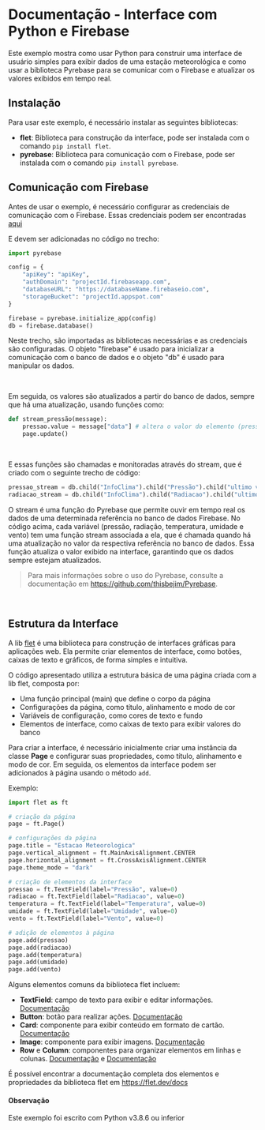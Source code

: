 # Documentação - Interface com Python e Firebase
Este exemplo mostra como usar Python para construir uma interface de usuário simples para exibir dados de uma estação meteorológica e como usar a biblioteca Pyrebase para se comunicar com o Firebase e atualizar os valores exibidos em tempo real.

## Instalação
Para usar este exemplo, é necessário instalar as seguintes bibliotecas:

* **flet**: Biblioteca para construção da interface, pode ser instalada com o comando `pip install flet`.
* **pyrebase**: Biblioteca para comunicação com o Firebase, pode ser instalada com o comando `pip install pyrebase`.

## Comunicação com Firebase
Antes de usar o exemplo, é necessário configurar as credenciais de comunicação com o Firebase. Essas credenciais podem ser encontradas [aqui](https://console.firebase.google.com/u/0/project/estacao-meteorologic/settings/general/web:MTZhYzBhNjMtY2JiNy00ZmM5LTlhYzgtMmEwOWM1MzJkOWZi?hl=pt)

E devem ser adicionadas no código no trecho:

```python
import pyrebase

config = {
    "apiKey": "apiKey",
    "authDomain": "projectId.firebaseapp.com",
    "databaseURL": "https://databaseName.firebaseio.com",
    "storageBucket": "projectId.appspot.com"
}

firebase = pyrebase.initialize_app(config)
db = firebase.database()

```
Neste trecho, são importadas as bibliotecas necessárias e as credenciais são configuradas. O objeto "firebase" é usado para inicializar a comunicação com o banco de dados e o objeto "db" é usado para manipular os dados.

<br>

Em seguida, os valores são atualizados a partir do banco de dados, sempre que há uma atualização, usando funções como:

```python
def stream_pressão(message):
    pressao.value = message["data"] # altera o valor do elemento (pressao.value) e atualiza
    page.update()
```

<br>

E essas funções são chamadas e monitoradas através do stream, que é criado com o seguinte trecho de código:

```python
pressao_stream = db.child("InfoClima").child("Pressão").child("ultimo valor").stream(stream_pressão)
radiacao_stream = db.child("InfoClima").child("Radiacao").child("ultimo valor").stream(stream_radiac
```

O stream é uma função do Pyrebase que permite ouvir em tempo real os dados de uma determinada referência no banco de dados Firebase. No código acima, cada variável (pressão, radiação, temperatura, umidade e vento) tem uma função stream associada a ela, que é chamada quando há uma atualização no valor da respectiva referência no banco de dados. Essa função atualiza o valor exibido na interface, garantindo que os dados sempre estejam atualizados.

> Para mais informações sobre o uso do Pyrebase, consulte a documentação em https://github.com/thisbejim/Pyrebase.

<br>

## Estrutura da Interface
A lib [flet](https://flet.dev/) é uma biblioteca para construção de interfaces gráficas para aplicações web. Ela permite criar elementos de interface, como botões, caixas de texto e gráficos, de forma simples e intuitiva.

O código apresentado utiliza a estrutura básica de uma página criada com a lib flet, composta por:

* Uma função principal (main) que define o corpo da página
* Configurações da página, como título, alinhamento e modo de cor
* Variáveis de configuração, como cores de texto e fundo
* Elementos de interface, como caixas de texto para exibir valores do banco

Para criar a interface, é necessário inicialmente criar uma instância da classe **Page** e configurar suas propriedades, como título, alinhamento e modo de cor. Em seguida, os elementos da interface podem ser adicionados à página usando o método `add`. 

Exemplo:

```python
import flet as ft

# criação da página
page = ft.Page()

# configurações da página
page.title = "Estacao Meteorologica"
page.vertical_alignment = ft.MainAxisAlignment.CENTER
page.horizontal_alignment = ft.CrossAxisAlignment.CENTER
page.theme_mode = "dark"

# criação de elementos da interface
pressao = ft.TextField(label="Pressão", value=0)
radiacao = ft.TextField(label="Radiacao", value=0)
temperatura = ft.TextField(label="Temperatura", value=0)
umidade = ft.TextField(label="Umidade", value=0)
vento = ft.TextField(label="Vento", value=0)

# adição de elementos à página
page.add(pressao)
page.add(radiacao)
page.add(temperatura)
page.add(umidade)
page.add(vento)
```

Alguns elementos comuns da biblioteca flet incluem:

* **TextField**: campo de texto para exibir e editar informações. [Documentação](https://flet.dev/docs/controls/textfield)
* **Button**: botão para realizar ações. [Documentação](https://flet.dev/docs/controls/buttons)
* **Card**: componente para exibir conteúdo em formato de cartão. [Documentação](https://flet.dev/docs/controls/card)
* **Image**: componente para exibir imagens. [Documentação](https://flet.dev/docs/controls/image)
* **Row** e **Column**: componentes para organizar elementos em linhas e colunas. [Documentação](https://flet.dev/docs/controls/row) e [Documentação](https://flet.dev/docs/controls/column)

É possível encontrar a documentação completa dos elementos e propriedades da biblioteca flet em https://flet.dev/docs

#### Observação
Este exemplo foi escrito com Python v3.8.6 ou inferior
